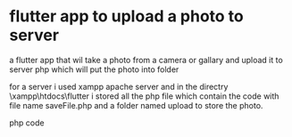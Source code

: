 # flutter app to upload a photo to server
 a flutter app that wil take a photo from a camera or gallary and upload it to server php which will put the photo into folder

for a server i used xampp apache server and in the directry \xampp\htdocs\flutter i stored all the php file 
which contain the code with file name saveFile.php and a folder named upload to store the photo.

php code

#
<?php
	$image = $_POST['image'];
	$name = $_POST['name'];
	
	$realImage = base64_decode($image);
	
	file_put_contents("upload/$name", $realImage);
	
	echo "File Uploaded.";
	
?>
#
